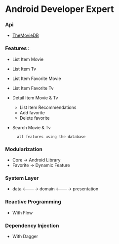 # Android Developer Expert

### Api

* [TheMovieDB](https://developers.themoviedb.org/3/getting-started/introduction)

### Features :

* List Item Movie
* List Item Tv
* List Item Favorite Movie
* List Item Favorite Tv
* Detail Item Movie & Tv
    * List Item Recommendations
    * Add favorite
    * Delete favorite
* Search Movie & Tv

        all features using the database

### Modularization

* Core -> Android Library
* Favorite -> Dynamic Feature

### System Layer

* data <----> domain <----> presentation

### Reactive Programming

* With Flow

### Dependency Injection

* With Dagger